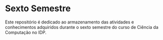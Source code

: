 # Sexto Semestre

Este repositório é dedicado ao armazenamento das atividades e conhecimentos adquiridos durante o sexto semestre do curso de Ciência da Computação no IDP.
